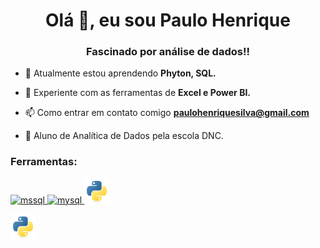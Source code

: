 <h1 align="center">Olá 👋, eu sou Paulo Henrique</h1>
<h3 align="center">Fascinado por análise de dados!!</h3>

- 🌱 Atualmente estou aprendendo **Phyton, SQL.**

- 💬 Experiente com as ferramentas de **Excel e Power BI.**

- 📫 Como entrar em contato comigo **paulohenriquesilva@gmail.com**

- 🔭 Aluno de Analítica de Dados pela escola DNC.

<h3 alinhar ="left">Ferramentas:</h3>
<p align="left"> <a href="https://www.microsoft.com/en-us/sql-server" target="_blank" rel ="noreferrer"> <img src="https://www.svgrepo.com/show/303229/microsoft-sql-server-logo.svg" alt="mssql" width="40" height="40"/ > </a> <a href="https://www.mysql.com/" target="_blank" rel="noreferrer"> <img src="https://raw.githubusercontent.com/devicons/devicon /master/icons/mysql/mysql-original-wordmark.svg" alt="mysql" width="40" height="40"/> </a> <a href="https://www.python.org "target="_blank" rel="noreferrer"> <img src="https://raw.githubusercontent.com/devicons/devicon/master/icons/python/python-original.svg" alt="python" width= "40" altura="40"/> </a> </p>
</a> <a href="https://www.python.org "target="_blank" rel="noreferrer"> <img src="https://raw.githubusercontent.com/devicons/devicon/master/icons/python/python-original.svg" alt="python" width= "40" altura="40"/> </a> </p>

